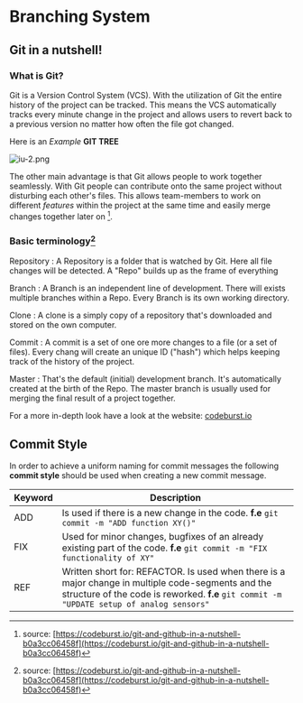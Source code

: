 # Branching System
## Git in a nutshell!
### What is Git?

Git is a Version Control System (VCS). With the utilization of Git the entire history of the project can be tracked. This means the VCS automatically tracks every minute change in the project and allows users to revert back to a previous version no matter how often the file got changed. 

Here is an *Example* **GIT TREE** 

![iu-2.png](https://bitbucket.org/repo/g5EKkgo/images/1696685577-iu-2.png)

The other main advantage is that Git allows people to work together seamlessly. With Git people can contribute onto the same project without disturbing each other's files. This allows team-members to work on different *features* within the project at the same time and easily merge changes together later on [^1].

### Basic terminology[^1]

Repository
 : A Repository is a folder that is watched by Git. Here all file changes will be detected. A "Repo" builds up as the frame of everything 

Branch
 : A Branch is an independent line of development. There will exists multiple branches within a Repo. Every Branch is its own working directory.

Clone
 : A clone is a simply copy of a repository that's downloaded and stored on the own computer.

Commit
 : A commit is a set of one ore more changes to a file (or a set of files). Every chang will create an unique ID ("hash") which helps keeping track of the history of the project. 

 Master
 : That's the default (initial) development branch. It's automatically created at the birth of the Repo. The master branch is usually used for merging the final result of a project together. 

For a more in-depth look have a look at the website: [codeburst.io](https://codeburst.io/git-and-github-in-a-nutshell-b0a3cc06458f)

## Commit Style 

In order to achieve a uniform naming for commit messages the following **commit style** should be used when creating a new commit message. 

| Keyword | Description                                                                                                                                                                                     |
| ------- | ----------------------------------------------------------------------------------------------------------------------------------------------------------------------------------------------- |
| ADD     | Is used if there is a new change in the code. **f.e** `git commit -m "ADD function XY()"`                                                                                                       |
| FIX     | Used for minor changes, bugfixes of an already existing part of the code. **f.e** `git commit -m "FIX functionality of XY"`                                                                     |
| REF     | Written short for: REFACTOR. Is used when there is a major change in multiple code-segments and the structure of the code is reworked. **f.e** `git commit -m "UPDATE setup of analog sensors"` |

[^1]: source: [https://codeburst.io/git-and-github-in-a-nutshell-b0a3cc06458f](https://codeburst.io/git-and-github-in-a-nutshell-b0a3cc06458f)